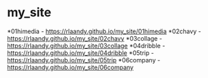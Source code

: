# my_site
*01himedia - https://rlaandy.github.io/my_site/01himedia
*02chavy - https://rlaandy.github.io/my_site/02chavy
*03collage - https://rlaandy.github.io/my_site/03collage
*04dribble - https://rlaandy.github.io/my_site/04dribble
*05trip - https://rlaandy.github.io/my_site/05trip
*06company - https://rlaandy.github.io/my_site/06company

